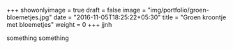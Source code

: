 +++
showonlyimage = true
draft = false
image = "img/portfolio/groen-bloemetjes.jpg"
date = "2016-11-05T18:25:22+05:30"
title = "Groen kroontje met bloemetjes"
weight = 0
+++
jjnh

something something
